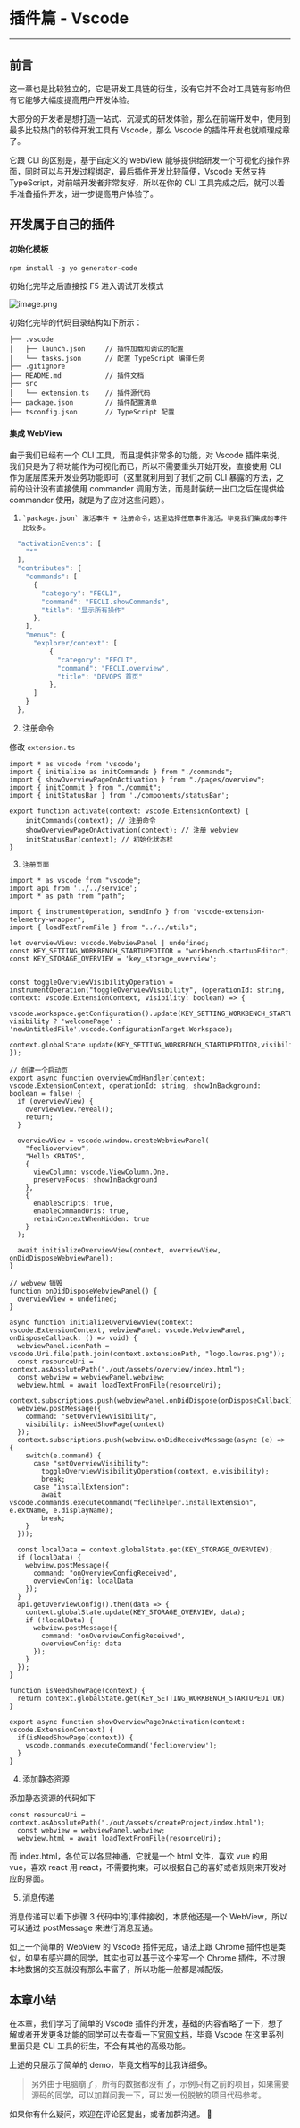 
# 插件篇 - Vscode
---

## 前言

这一章也是比较独立的，它是研发工具链的衍生，没有它并不会对工具链有影响但有它能够大幅度提高用户开发体验。

大部分的开发者是想打造一站式、沉浸式的研发体验，那么在前端开发中，使用到最多比较热门的软件开发工具有 Vscode，那么 Vscode 的插件开发也就顺理成章了。

它跟 CLI 的区别是，基于自定义的 webView 能够提供给研发一个可视化的操作界面，同时可以与开发过程绑定，最后插件开发比较简便，Vscode 天然支持 TypeScript，对前端开发者非常友好，所以在你的 CLI 工具完成之后，就可以着手准备插件开发，进一步提高用户体验了。

## 开发属于自己的插件

#### 初始化模板

```
npm install -g yo generator-code
```

初始化完毕之后直接按 F5 进入调试开发模式

![image.png](https://p9-juejin.byteimg.com/tos-cn-i-k3u1fbpfcp/c9930774135c4a9b84a929dc16ef2623~tplv-k3u1fbpfcp-watermark.image?)

初始化完毕的代码目录结构如下所示：

```
├── .vscode
│   ├── launch.json     // 插件加载和调试的配置
│   └── tasks.json      // 配置 TypeScript 编译任务
├── .gitignore         
├── README.md           // 插件文档
├── src
│   └── extension.ts    // 插件源代码
├── package.json        // 插件配置清单
├── tsconfig.json       // TypeScript 配置
```

#### 集成 WebView

由于我们已经有一个 CLI 工具，而且提供非常多的功能，对 Vscode 插件来说，我们只是为了将功能作为可视化而已，所以不需要重头开始开发，直接使用 CLI 作为底层库来开发业务功能即可（这里就利用到了我们之前 CLI 暴露的方法，之前的设计没有直接使用 commander 调用方法，而是封装统一出口之后在提供给 commander 使用，就是为了应对这些问题）。

 1.     `package.json` 激活事件 + 注册命令，这里选择任意事件激活，毕竟我们集成的事件比较多。

```javascript
  "activationEvents": [
    "*"
  ],
  "contributes": {
    "commands": [
      {
        "category": "FECLI",
        "command": "FECLI.showCommands",
        "title": "显示所有操作"
      },
    ],
    "menus": {
      "explorer/context": [
          {
            "category": "FECLI",
            "command": "FECLI.overview",
            "title": "DEVOPS 首页"
          },
      ]
    }
  },
```

2.  注册命令

修改 `extension.ts`

```
import * as vscode from 'vscode';
import { initialize as initCommands } from "./commands";
import { showOverviewPageOnActivation } from "./pages/overview";
import { initCommit } from "./commit";
import { initStatusBar } from './components/statusBar';

export function activate(context: vscode.ExtensionContext) {
	initCommands(context); // 注册命令
	showOverviewPageOnActivation(context); // 注册 webview
	initStatusBar(context); // 初始化状态栏
}
```

 3.     注册页面

```
import * as vscode from "vscode";
import api from '../../service';
import * as path from "path";

import { instrumentOperation, sendInfo } from "vscode-extension-telemetry-wrapper";
import { loadTextFromFile } from "../../utils";

let overviewView: vscode.WebviewPanel | undefined;
const KEY_SETTING_WORKBENCH_STARTUPEDITOR = "workbench.startupEditor";
const KEY_STORAGE_OVERVIEW = 'key_storage_overview';


const toggleOverviewVisibilityOperation = instrumentOperation("toggleOverviewVisibility", (operationId: string, context: vscode.ExtensionContext, visibility: boolean) => {
  vscode.workspace.getConfiguration().update(KEY_SETTING_WORKBENCH_STARTUPEDITOR, visibility ? 'welcomePage' : 'newUntitledFile',vscode.ConfigurationTarget.Workspace);
  context.globalState.update(KEY_SETTING_WORKBENCH_STARTUPEDITOR,visibility)
});

// 创建一个启动页
export async function overviewCmdHandler(context: vscode.ExtensionContext, operationId: string, showInBackground: boolean = false) {
  if (overviewView) {
    overviewView.reveal();
    return;
  }

  overviewView = vscode.window.createWebviewPanel(
    "feclioverview",
    "Hello KRATOS",
    {
      viewColumn: vscode.ViewColumn.One,
      preserveFocus: showInBackground
    },
    {
      enableScripts: true,
      enableCommandUris: true,
      retainContextWhenHidden: true
    }
  );

  await initializeOverviewView(context, overviewView, onDidDisposeWebviewPanel);
}

// webvew 销毁
function onDidDisposeWebviewPanel() {
  overviewView = undefined;
}

async function initializeOverviewView(context: vscode.ExtensionContext, webviewPanel: vscode.WebviewPanel, onDisposeCallback: () => void) {
  webviewPanel.iconPath = vscode.Uri.file(path.join(context.extensionPath, "logo.lowres.png"));
  const resourceUri = context.asAbsolutePath("./out/assets/overview/index.html");
  const webview = webviewPanel.webview;
  webview.html = await loadTextFromFile(resourceUri);
  context.subscriptions.push(webviewPanel.onDidDispose(onDisposeCallback));
  webview.postMessage({
    command: "setOverviewVisibility",
    visibility: isNeedShowPage(context)
  });
  context.subscriptions.push(webview.onDidReceiveMessage(async (e) => {
    switch(e.command) {
      case "setOverviewVisibility":
        toggleOverviewVisibilityOperation(context, e.visibility);
        break;
      case "installExtension":
        await vscode.commands.executeCommand("feclihelper.installExtension", e.extName, e.displayName);
        break;
    }
  }));

  const localData = context.globalState.get(KEY_STORAGE_OVERVIEW);
  if (localData) {
    webview.postMessage({
      command: "onOverviewConfigReceived",
      overviewConfig: localData
    });
  }
  api.getOverviewConfig().then(data => {
    context.globalState.update(KEY_STORAGE_OVERVIEW, data);
    if (!localData) {
      webview.postMessage({
        command: "onOverviewConfigReceived",
        overviewConfig: data
      });
    }
  });
}

function isNeedShowPage(context) {
  return context.globalState.get(KEY_SETTING_WORKBENCH_STARTUPEDITOR)
}

export async function showOverviewPageOnActivation(context: vscode.ExtensionContext) {
  if(isNeedShowPage(context)) {
    vscode.commands.executeCommand('feclioverview');
  }
}
```

4.  添加静态资源

添加静态资源的代码如下

```
const resourceUri = context.asAbsolutePath("./out/assets/createProject/index.html");
  const webview = webviewPanel.webview;
  webview.html = await loadTextFromFile(resourceUri);
```

而 index.html，各位可以各显神通，它就是一个 html 文件，喜欢 vue 的用 vue，喜欢 react 用 react，不需要拘束。可以根据自己的喜好或者规则来开发对应的界面。

5.  消息传递

消息传递可以看下步骤 3 代码中的\[事件接收\]，本质他还是一个 WebView，所以可以通过 postMessage 来进行消息互通。

如上一个简单的 WebView 的 Vscode 插件完成，语法上跟 Chrome 插件也是类似，如果有感兴趣的同学，其实也可以基于这个来写一个 Chrome 插件，不过跟本地数据的交互就没有那么丰富了，所以功能一般都是减配版。

## 本章小结

在本章，我们学习了简单的 Vscode 插件的开发，基础的内容省略了一下，想了解或者开发更多功能的同学可以去查看一下[官网文档](https://code.visualstudio.com/docs)，毕竟 Vscode 在这里系列里面只是 CLI 工具的衍生，不会有其他的高级功能。

上述的只展示了简单的 demo，毕竟文档写的比我详细多。

> 另外由于电脑崩了，所有的数据都没有了，示例只有之前的项目，如果需要源码的同学，可以加群问我一下，可以发一份脱敏的项目代码参考。

如果你有什么疑问，欢迎在评论区提出，或者加群沟通。 👏
    